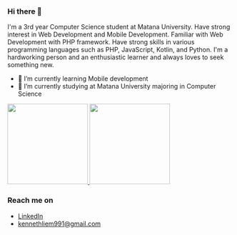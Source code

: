 ### Hi there 👋

I'm a 3rd year Computer Science student at Matana University. Have strong interest in Web Development and Mobile Development. Familiar with Web Development with PHP framework. Have strong skills in various programming languages such as PHP, JavaScript, Kotlin, and Python. I'm a hardworking person and an enthusiastic learner and always loves to seek something new.

- 🌱 I’m currently learning Mobile development
- 🔭 I’m currently studying at Matana University majoring in Computer Science

<p align="left">
<a href="https://github.com/kennethliem">
  <img height="180em" src="https://github-readme-stats-eight-theta.vercel.app/api?username=kennethliem&show_icons=true&theme=algolia&include_all_commits=true&count_private=true"/>
  <img height="180em" src="https://github-readme-stats-eight-theta.vercel.app/api/top-langs/?username=kennethliem&layout=compact&langs_count=8&theme=algolia"/>
</a>
</p>

### Reach me on
- <a href="https://www.linkedin.com/in/kennethliemh/" target="_blank">LinkedIn</a>
- kennethliem991@gmail.com

<!--

Here are some ideas to get you started:

- 🔭 I’m currently working on ...
- 🌱 I’m currently learning ...
- 👯 I’m looking to collaborate on ...
- 🤔 I’m looking for help with ...
- 💬 Ask me about ...
- 📫 How to reach me: ...
- 😄 Pronouns: ...
- ⚡ Fun fact: ...
-->
